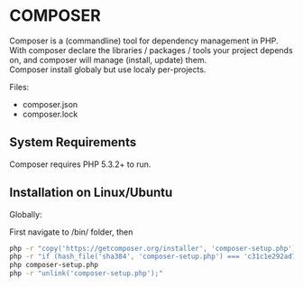 # COMPOSER

Composer is a (commandline) tool for dependency management in PHP. With composer declare the libraries / packages / tools
 your project depends on, and composer will manage (install, update) them.  
Composer install globaly but use localy per-projects.

Files:

* composer.json
* composer.lock

## System Requirements

Composer requires PHP 5.3.2+ to run.

## Installation on Linux/Ubuntu

Globally:

First navigate to /bin/ folder, then

```bash
php -r "copy('https://getcomposer.org/installer', 'composer-setup.php');"
php -r "if (hash_file('sha384', 'composer-setup.php') === 'c31c1e292ad7be5f49291169c0ac8f683499edddcfd4e42232982d0fd193004208a58ff6f353fde0012d35fdd72bc394') { echo 'Installer verified'; } else { echo 'Installer corrupt'; unlink('composer-setup.php'); } echo PHP_EOL;"
php composer-setup.php
php -r "unlink('composer-setup.php');"
```
